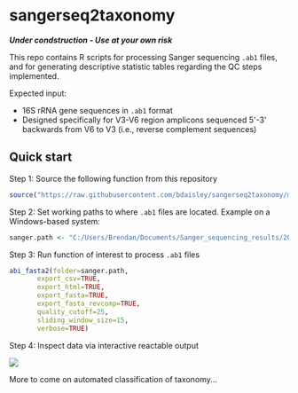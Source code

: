 # sangerseq2taxonomy

***Under condstruction - Use at your own risk***

This repo contains R scripts for processing Sanger sequencing <code>.ab1</code> files, and for generating descriptive statistic tables regarding the QC steps implemented.

Expected input: 
- 16S rRNA gene sequences in <code>.ab1</code> format
- Designed specifically for V3-V6 region amplicons sequenced 5'-3' backwards from V6 to V3 (i.e., reverse complement sequences)


## Quick start
Step 1: Source the following function from this repository
```r
source("https://raw.githubusercontent.com/bdaisley/sangerseq2taxonomy/main/R_functions/functions-abif_fasta2.R")
```
Step 2: Set working paths to where <code>.ab1</code> files are located. Example on a Windows-based system:
```r
sanger.path <- "C:/Users/Brendan/Documents/Sanger_sequencing_results/2023_07_06"
```
Step 3: Run function of interest to process <code>.ab1</code> files
```r
abi_fasta2(folder=sanger.path,
	   export_csv=TRUE,
	   export_html=TRUE,
	   export_fasta=TRUE,
	   export_fasta_revcomp=TRUE,
	   quality_cutoff=25,
	   sliding_window_size=15,
	   verbose=TRUE)
```
Step 4: Inspect data via interactive reactable output

<img src="https://github.com/bdaisley/sangerseq2taxonomy/blob/main/sangerseq2taxonomy.gif?raw=true" align="center" />

More to come on automated classification of taxonomy...
